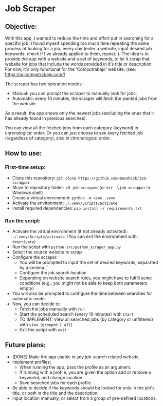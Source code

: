 # Job Scraper


## Objective:

With this app, I wanted to reduce the time and effort put in searching for a specific job. I found myself spending too much time repeating the same process of looking for a job, every day (enter a website, input desired job keywords, check if I've already applied to them, repeat..). The idea is to provide the app with a website and a set of keywords, to let it scrap that website for jobs that include the words provided in it's title or description. For now, it's only functional for the 'Computrabajo' website. (see: https://ar.computrabajo.com/)

The scraper has two operation modes:
- Manual: you can prompt the scraper to manually look for jobs.
- Automatic: every 10 minutes, the scraper will fetch the wanted jobs from the website.

As a result, the app shows only the newest jobs (excluding the ones that it has already found in previous searches).

You can view all the fetched jobs from each category (keyword) in chronological order. Or you can just choose to see every fetched job (regardless of category), also in chronological order.


## How to use:

### First-time setup:
- Clone this repository: `git clone https://github.com/Bunshock/job-scrapper`
- Move to repository folder: `cd job-scrapper` (or `dir .\job-scrapper` in Windows shell)
- Create a virtual environment: `python -m venv .venv`
- Activate the environment: `./.venv/Scripts/activate`
- Install required dependencies: `pip install -r requirements.txt`

### Run the script:
- Activate the virtual environment (if not already activated): `./.venv/Scripts/activate`. (You can exit the environment with: `deactivate`)
- Run the script with `python src/python_scraper_app.py`
- Select the source website to scrap
- Configure the scraper:
    - You will be prompted to input the set of desired keywords, separated by a comma ','
    - Configure the job search location
    - Depending on website search rules, you might have to fulfill some conditions (e.g., you might not be able to keep both parameters empty)
- You will also be prompted to configure the time between searches for automatic mode.
- Now, you can decide to:
    - Fetch the jobs manually with `run`
    - Start the scheduled search (every 10 minutes) with `start`
    - TO IMPLEMENT: View all searched jobs (by category or unfiltered) with `view {grouped | all}`
    - Exit the script with `exit`


## Future plans:
- (DONE) Make the app usable in any job-search related website.
- Implement profiles:
    - When running the app, pass the profile as an argument.
    - If running with a profile, you are given the option add or remove a keyworkd, and change location.
    - Save searched jobs for each profile.
- Be able to decide if the keywords should be looked for only in the job's title, or both in the title and the description.
- Input location manually, or select from a group of pre-defined locations.

